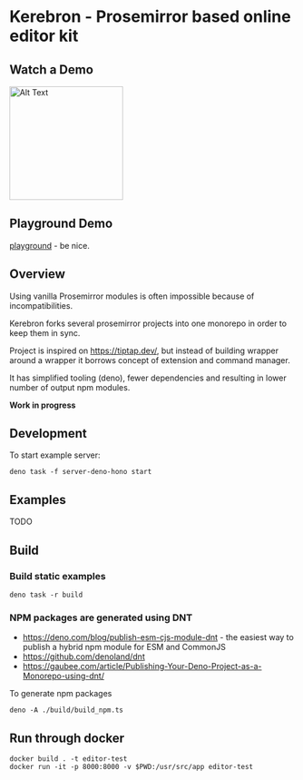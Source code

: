 # Kerebron - Prosemirror based online editor kit

## Watch a Demo

<a href="https://youtube.com/shorts/OdJjhAPj-wA?feature=share" target="_blank">
  <img src="https://github.com/user-attachments/assets/b63ec84a-0ed2-4f98-920c-76f6d3215168" alt="Alt Text" width="200">
</a>

## Playground Demo

[playground](https://demo.kerebron.com) - be nice.

## Overview

Using vanilla Prosemirror modules is often impossible because of
incompatibilities.

Kerebron forks several prosemirror projects into one monorepo in order to keep
them in sync.

Project is inspired on https://tiptap.dev/, but instead of building wrapper
around a wrapper it borrows concept of extension and command manager.

It has simplified tooling (deno), fewer dependencies and resulting in lower
number of output npm modules.

**Work in progress**

## Development

To start example server:

```
deno task -f server-deno-hono start
```

## Examples

TODO

## Build

### Build static examples

```shell
deno task -r build
```

### NPM packages are generated using DNT

- https://deno.com/blog/publish-esm-cjs-module-dnt - the easiest way to publish
  a hybrid npm module for ESM and CommonJS
- https://github.com/denoland/dnt
- https://gaubee.com/article/Publishing-Your-Deno-Project-as-a-Monorepo-using-dnt/

To generate npm packages

```shell
deno -A ./build/build_npm.ts
```

## Run through docker

```
docker build . -t editor-test
docker run -it -p 8000:8000 -v $PWD:/usr/src/app editor-test
```
